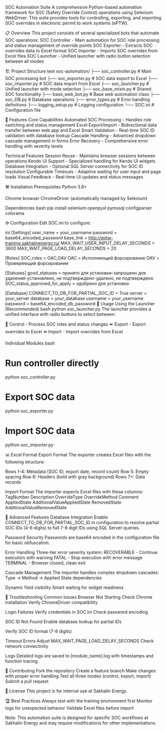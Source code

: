 SOC Automation Suite
A comprehensive Python-based automation framework for SOC (Safety Override Control) operations using Selenium WebDriver. 
This suite provides tools for controlling, exporting, and importing SOC overrides in electronic permit to work systems (ePTW).

📋 Overview
This project consists of several specialized bots that automate SOC operations:
SOC Controller - Main automation for SOC role processing and status management of override points
SOC Exporter - Extracts SOC overrides data to Excel format
SOC Importer - Imports SOC overrides from Excel files
SOC Launcher - Unified launcher with radio button selection between all modes

🏗️ Project Structure
text
soc-automation/
├── soc_controller.py      # Main SOC processing bot 
├── soc_exporter.py        # SOC data export to Excel 
├── soc_importer.py        # SOC data import from Excel 
├── soc_launcher.py        # Unified launcher with mode selection 
├── soc_base_mixin.py      # Shared SOC functionality 
├── base_web_bot.py        # Base web automation class 
├── soc_DB.py             # Database operations 
├── error_types.py         # Error handling definitions 
├── logging_setup.py       # Logging configuration 
└── SOC.ini               # Configuration file 

🚀 Features
Core Capabilities
Automated SOC Processing - Handles role switching and status management
Excel Export/Import - Bidirectional data transfer between web app and Excel
Smart Validation - Real-time SOC ID validation with database lookup
Cascade Handling - Advanced dropdown cascade management in forms
Error Recovery - Comprehensive error handling with severity levels

Technical Features
Session Reuse - Maintains browser sessions between operations
Kendo UI Support - Specialized handling for Kendo UI widgets
Database Integration - Optional SQL Server connectivity for SOC ID resolution
Configurable Timeouts - Adaptive waiting for user input and page loads
Visual Feedback - Real-time UI updates and status messages

🛠️ Installation
Prerequisites
Python 3.8+

Chrome browser
ChromeDriver (automatically managed by Selenium)

Dependencies
bash
pip install selenium openpyxl pymssql configparser colorama

⚙️ Configuration
Edit SOC.ini to configure:

ini
[Settings]
user_name = your_username
password = base64_encoded_password
base_link = http://eptw-training.sakhalinenergy.ru/
MAX_WAIT_USER_INPUT_DELAY_SECONDS = 3600
MAX_WAIT_PAGE_LOAD_DELAY_SECONDS = 20

[Roles]
SOC_roles = OAC,OAV
OAC = Исполняющий форсирование
OAV = Проверяющий форсирование

[Statuses]
good_statuses = принято для установки-запрошено для удаления-установлено, не подтверждено-удалено, не подтверждено
SOC_status_approved_for_apply = одобрено для установки

[Database]
CONNECT_TO_DB_FOR_PARTIAL_SOC_ID = True
server = your_server
database = your_database
username = your_username
password = base64_encoded_db_password
🎯 Usage
Using the Launcher (Recommended)
bash
python soc_launcher.py
The launcher provides a unified interface with radio buttons to select between:

🚀 Control - Process SOC roles and status changes
⏩ Export - Export overrides to Excel
⏪ Import - Import overrides from Excel

Individual Modules
bash
# Run controller directly
python soc_controller.py

# Export SOC data
python soc_exporter.py

# Import SOC data  
python soc_importer.py

📊 Excel Format
Export Format
The exporter creates Excel files with the following structure:

Rows 1-4: Metadata (SOC ID, export date, record count)
Row 5: Empty spacing
Row 6: Headers (bold with gray background)
Rows 7+: Data records

Import Format
The importer expects Excel files with these columns:
TagNumber
Description
OverrideType
OverrideMethod
Comment
AppliedState
AdditionalValueAppliedState
RemovedState
AdditionalValueRemovedState

🔧 Advanced Features
Database Integration
Enable CONNECT_TO_DB_FOR_PARTIAL_SOC_ID in configuration to resolve partial SOC IDs (4-6 digits) to full 7-8 digit IDs using SQL Server queries.

Password Security
Passwords are base64 encoded in the configuration file for basic obfuscation.

Error Handling
Three-tier error severity system:
RECOVERABLE - Continue execution with warning
FATAL - Stop execution with error message
TERMINAL - Browser closed, clean exit

Cascade Management
The importer handles complex dropdown cascades:
Type → Method → Applied State dependencies

Dynamic field visibility
Smart waiting for widget readiness

🐛 Troubleshooting
Common Issues
Browser Not Starting
Check Chrome installation
Verify ChromeDriver compatibility

Login Failures
Verify credentials in SOC.ini
Check password encoding

SOC ID Not Found
Enable database lookup for partial IDs

Verify SOC ID format (7-8 digits)

Timeout Errors
Adjust MAX_WAIT_PAGE_LOAD_DELAY_SECONDS
Check network connectivity

Logs
Detailed logs are saved to [module_name].log with timestamps and function tracing.

🤝 Contributing
Fork the repository
Create a feature branch
Make changes with proper error handling
Test all three modes (control, export, import)
Submit a pull request

📄 License
This project is for internal use at Sakhalin Energy.

🏆 Best Practices
Always test with the training environment first
Monitor logs for unexpected behavior
Validate Excel files before import

Note: This automation suite is designed for specific SOC workflows at Sakhalin Energy and may require modifications for other implementations.
